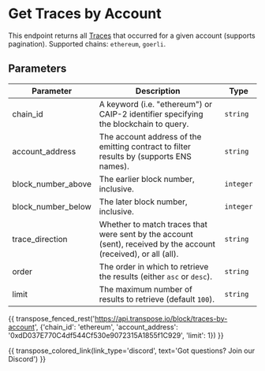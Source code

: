 # Get Traces by Account

This endpoint returns all [Traces](../models/trace_model.md) that occurred for a given account (supports pagination). Supported chains: `ethereum`, `goerli`.

## Parameters
| Parameter | Description | Type |
| -------- | ---------- | --- |
| chain_id | A keyword (i.e. "ethereum") or CAIP-2 identifier specifying the blockchain to query. | `string` |
| account_address | The account address of the emitting contract to filter results by (supports ENS names). | `string` |
| block_number_above | The earlier block number, inclusive. | `integer` |
| block_number_below | The later block number, inclusive. | `integer` |
| trace_direction | Whether to match traces that were sent by the account (sent), received by the account (received), or all (all). | `string` |
| order | The order in which to retrieve the results (either `asc` or `desc`). | `string` |
| limit | The maximum number of results to retrieve (default `100`). | `string` |

{{ transpose_fenced_rest('https://api.transpose.io/block/traces-by-account', {'chain_id': 'ethereum', 'account_address': '0xdD037E770C4df544Cf530e9072315A1855f1C929', 'limit': 1}) }}

{{ transpose_colored_link(link_type='discord', text='Got questions?  Join our Discord') }}
